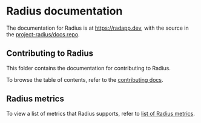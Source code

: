 # Radius documentation

The documentation for Radius is at https://radapp.dev, with the source in the [project-radius/docs repo](https://github.com/project-radius/docs).

## Contributing to Radius

This folder contains the documentation for contributing to Radius. 

To browse the table of contents, refer to the [contributing docs](./../CONTRIBUTING.md).

## Radius metrics

To view a list of metrics that Radius supports, refer to [list of Radius metrics](./radius-metrics.md).
